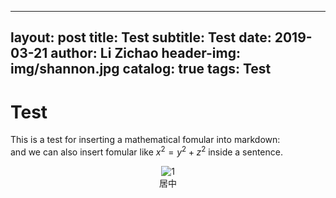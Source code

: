 ---
layout:     post
title:      Test
subtitle:   Test
date:       2019-03-21
author:     Li Zichao
header-img: img/shannon.jpg
catalog: true
tags: Test
----

# Test
This is a test for inserting a mathematical fomular into markdown:<br>
and we can also insert fomular like $x^2=y^2+z^2$ inside a sentence.<br>
<center>
    <img src="https://latex.codecogs.com/svg.latex?\Large&space;Pr(x)=\frac{e^{\beta}}{1+e^{\beta}}" title="1" />
</center>
<center>居中</center>
